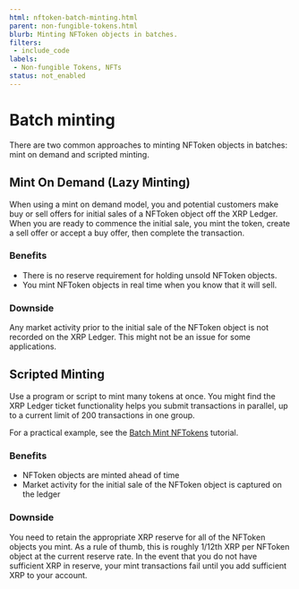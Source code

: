 ```yaml
---
html: nftoken-batch-minting.html
parent: non-fungible-tokens.html
blurb: Minting NFToken objects in batches.
filters:
 - include_code
labels:
 - Non-fungible Tokens, NFTs
status: not_enabled
---
```


# Batch minting

There are two common approaches to minting NFToken objects in batches: mint on demand and scripted minting.

## Mint On Demand (Lazy Minting)

When using a mint on demand model, you and potential customers make buy or sell offers for initial sales of a NFToken object off the XRP Ledger. When you are ready to commence the initial sale, you mint the token, create a sell offer or accept a buy offer, then complete the transaction.

### Benefits

* There is no reserve requirement for holding unsold NFToken objects.
* You mint NFToken objects in real time when you know that it will sell.

### Downside

Any market activity prior to the initial sale of the NFToken object is not recorded on the XRP Ledger. This might not be an issue for some applications.

## Scripted Minting

Use a program or script to mint many tokens at once. You might find the XRP Ledger ticket functionality helps you submit transactions in parallel, up to a current limit of 200 transactions in one group.

For a practical example, see the [Batch Mint NFTokens](batch-minting.html) tutorial.

### Benefits

* NFToken objects are minted ahead of time
* Market activity for the initial sale of the NFToken object is captured on the ledger

### Downside

You need to retain the appropriate XRP reserve for all of the NFToken objects you mint. As a rule of thumb, this is roughly 1/12th XRP per NFToken object at the current reserve rate. In the event that you do not have sufficient XRP in reserve, your mint transactions fail until you add sufficient XRP to your account.